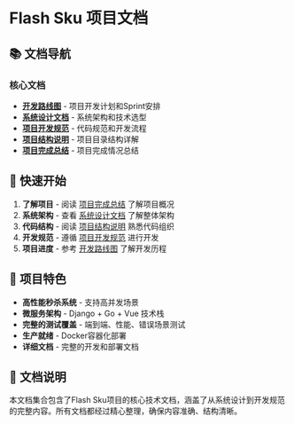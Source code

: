 # Flash Sku 项目文档

## 📚 文档导航

### 核心文档

- **[开发路线图](开发路线图.md)** - 项目开发计划和Sprint安排
- **[系统设计文档](系统设计文档.md)** - 系统架构和技术选型
- **[项目开发规范](项目开发规范.md)** - 代码规范和开发流程
- **[项目结构说明](项目结构说明.md)** - 项目目录结构详解
- **[项目完成总结](项目完成总结.md)** - 项目完成情况总结

## 🎯 快速开始

1. **了解项目** - 阅读 [项目完成总结](项目完成总结.md) 了解项目概况
2. **系统架构** - 查看 [系统设计文档](系统设计文档.md) 了解整体架构
3. **代码结构** - 阅读 [项目结构说明](项目结构说明.md) 熟悉代码组织
4. **开发规范** - 遵循 [项目开发规范](项目开发规范.md) 进行开发
5. **项目进度** - 参考 [开发路线图](开发路线图.md) 了解开发历程

## 🚀 项目特色

- **高性能秒杀系统** - 支持高并发场景
- **微服务架构** - Django + Go + Vue 技术栈
- **完整的测试覆盖** - 端到端、性能、错误场景测试
- **生产就绪** - Docker容器化部署
- **详细文档** - 完整的开发和部署文档

## 📝 文档说明

本文档集合包含了Flash Sku项目的核心技术文档，涵盖了从系统设计到开发规范的完整内容。所有文档都经过精心整理，确保内容准确、结构清晰。

